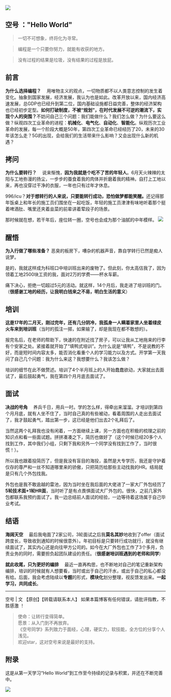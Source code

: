 ![](https://user-gold-cdn.xitu.io/2019/11/22/16e909d2058d022e?w=760&h=300&f=png&s=377604)

## 空号 ："Hello World"
>一切不可想象，终将化为寻常。

>编程是一个只要你努力，就能有收获的地方。 

>没有过程的结果是垃圾，没有结果的过程是放屁。


## 前言

<b>为什么选择编程？</b>  用唯物主义的观点，一切物质都不以人类意志控制的发生着变化。抽象到国家发展，经济发展，我认为也是如此。改革开放以来，国内经济高速发展，总GDP也已经升到第二位，国内基础设施都日益完善，整体的经济架构也已经初步定型。<b>如何打破制度，不被“规划”，在时代发展不可逆的潮流下，实现个人的突围？</b>不妨问自己三个问题：我们能做什么？我们怎么做？为什么要这么做？纵观四次工业革命的进程：<b>机械化</b>、<b>电气化</b>、<b>自动化</b>、<b>智能化</b>。纵观历次工业革命的发展，每一个阶段大概是50年，第四次工业革命已经经历了20，未来的30年该怎么走？5G的出现，会给我们的生活带来什么影响？又会出现什么新的机遇？

## 拷问

<b>为什么要转行？</b>  说来惭愧，<b>因为我就是个吃不了苦的年轻人</b>。6月天火辣辣的太阳与工地弥漫的扬尘，一步步的蚕食着我的肉体并折磨着我的精神。自打上工地以来，再也没穿过干净的衣服，一年也只有过年才休息。

996/icu？<b>对于想转行的人来说，只要能转行成功，恐怕做梦都能笑醒。</b>还记得那年饭桌上和年长的施工员们围坐在一起吃饭，年轻的施工员津津有味地听着那个挺着啤酒肚、嘴里还夹着韭菜的前辈讲着荤段子的场景。

那时候就在想，若干年后，座位转一圈，空号也会成为那个油腻的中年模样。
![](https://user-gold-cdn.xitu.io/2019/11/19/16e82afac8f62148?w=497&h=497&f=png&s=3541)

## 醒悟

<b>为入行做了哪些准备？</b> 恶臭的板房下，嘈杂的机器声音，靠自学转行已然是痴人说梦。

是的，我就这样成为科班口中培训班出来的废物了。但此刻，你太高估我了，因为领着工地2500块工资的我，面对2万的学费——杯水车薪。

痛下决心，拒绝一切超过5元的活动。就这样，14个月后，我走进了培训班的门。（<b>很感谢工地的经历，让我明白钱来之不易，明白生活的意义</b>）


## 培训

<b>这是17年的二月天，刚过完年，还有几分阴冷，我孤身一人瞒着家里人坐着绿皮火车来到培训班</b>（当时的孤注一掷，如果输了，却是我现在都不敢想的）。

报完名后，在老师的帮助下，快速的在附近找了房子，可以让我从工地拖来的行李有个安家之处。紧接着就开始了“填鸭式培训”。为什么说是“填鸭”，不是说教的不好，而是短时间内容太多，能否消化看重个人的学习能力以及方式。开学第一天我问了自己几个问题：我为什么来这？我想要什么？我该怎么做？

培训的细节在此不做赘述。培训了4个半月班上的人开始蠢蠢欲动，大家就出去面试了，最后鼓起勇气，我在第四个月月底去面试了。


## 面试

<b>决战的号角</b>  养兵千日，用兵一时。学的怎么样，得牵出来溜溜。才培训到第四个月月底，就有人坐不住了，当时自己真的有些被动，看着周围的人走出去面试了，我才鼓起勇气，踏出第一步，这已经是他们出去2个礼拜后了。

当然这两个礼拜我也没有闲着，一方面继续上课，另一方面也在积极的梳理之前的知识点和看一些面试题。拼拼凑凑之下，简历也做好了（这个时候已经20多个人找到工作，其中我们小组，只剩下我和另外一个同学没有找到工作了，当时很慌！）。

所以我也跟着投简历了，但是我没有盲目的海投，虽然是大专学历，我还是守护着仅存的尊严和一丝不知道哪里来的骄傲，只把简历给那些主动找我的HR。结局就是只有几个外包找我。

外包也是我不敢逾越的雷池，因为当时坐在我后面的大佬进了一家大厂外包经历了<b>5轮技术面+1轮HR面</b>，当时听了是有点畏惧面试大厂外包的。很快，之前几家外包都联系我预约面试了。我一边总结前人面试的经验，一边等待着这场属于自己毕业考试。


## 结语

<b>海阔天空</b>  最后我电面了2家公司，3轮面试之后我<b>莫名其妙</b>地收到了offer（面试跨度长，导致收到通知的时候很意外）。年初目标是只要转行成功就行，就没有继续面试了，其实内心还是向往甲方公司的。如今在大厂外包也工作了3个多月，负责业务的同时，需要担负起团队建设的责任。（<b>很感谢培训班遇到的老师和同学</b>）

<b>就此收尾，只为更好的编排</b>  最近一直再构思，也不断地对自己的笔记重新架构编排，培训的时候就有人想要看，当时或出于自己的汗水，或出于自己的私心都没有给。后面，我会考虑陆续以<b>专题</b>的形式，<b>模块化</b>划分整理，视反馈发出来。<b>一起学习，共同成长</b>。

----

空号 | 文 【原创】【转载请联系本人】 如果本篇博客有任何错误，请批评指教，不胜感激 ！

 >使命：让转行变得简单。</br>
 >愿景：从入门到不再放弃。</br>
 >《空号同学》系列致力于面经，心理，硬实力，软技能，全方位的分享个人浅见。</br>
 >欢迎star，这对空号来说是最好的支持。

## 附录

这是从第一天学习“Hello World”到工作至今持续的记录与积累，并还在不断完善中。

![](https://user-gold-cdn.xitu.io/2019/11/21/16e8d186c91cd398?w=726&h=395&f=png&s=164561)
